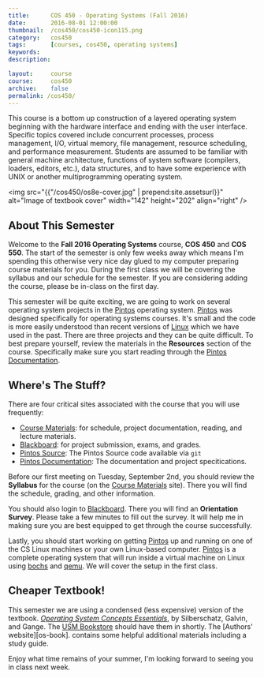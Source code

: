 ```yaml
---
title:      COS 450 - Operating Systems (Fall 2016)
date:       2016-08-01 12:00:00
thumbnail:  /cos450/cos450-icon115.png
category:   cos450
tags:       [courses, cos450, operating systems]
keywords:
description:

layout:     course
course:     cos450
archive:	false
permalink: /cos450/
---
```

This course is a bottom up construction of a layered operating system
beginning with the hardware interface and ending with the user
interface. Specific topics covered include concurrent processes, process
management, I/O, virtual memory, file management, resource scheduling,
and performance measurement. Students are assumed to be familiar with
general machine architecture, functions of system software (compilers,
loaders, editors, etc.), data structures, and to have some experience
with UNIX or another multiprogramming operating system.

<img src="{{"/cos450/os8e-cover.jpg" | prepend:site.assetsurl}}" alt="Image of
textbook cover" width="142" height="202" align="right" />

## About This Semester

Welcome to the <strong>Fall 2016 Operating Systems</strong> course,
<strong>COS 450</strong> and <strong>COS 550</strong>. The start of the
semester is only few weeks away which means I'm spending this otherwise
very nice day glued to my computer preparing course materials for you.
During the first class we will be covering the syllabus and our schedule
for the semester. If you are considering adding the course, please be
in-class on the first day.

This semester will be quite exciting, we are going to work on several
operating system projects in the [Pintos][pintos] operating system.
[Pintos][pintos] was designed
specifically for operating systems courses. It's small and the code is
more easily understood than recent versions of [Linux][linux] which we have used in the past.
There are three projects and they can be quite difficult. To best
prepare yourself, review the materials in the <strong>Resources</strong>
section of the course. Specifically make sure you start reading through
the [Pintos Documentation][pintos-docs].

## Where's The Stuff?

There are four critical sites associated with the course that you will
use frequently:

* [Course Materials][course-site]: for schedule, project documentation, reading, and lecture materials.
* [Blackboard][usm-blackboard]: for project submission, exams, and grades.
* [Pintos Source][pintos]: The Pintos Source code available via `git`
* [Pintos Documentation][pintos-docs]: The documentation and project specitications.


Before our first meeting on Tuesday, September 2nd, you should review
the <strong>Syllabus</strong> for the course (on the 
[Course Materials][course-site] site). There you will
find the schedule, grading, and other information. 

You should also login to [Blackboard][usm-blackboard]. There you
will find an <strong>Orientation Survey</strong>. Please take a few
minutes to fill out the survey. It will help me in making sure you are
best equipped to get through the course successfully.

Lastly, you should start working on getting [Pintos][pintos] up and running
on one of the CS Linux machines or your own Linux-based computer. [Pintos][pintos]
is a complete operating system that will run inside a virtual machine on Linux using
[bochs][bochs] and [qemu][qemu]. We will cover the setup in the first class.

## Cheaper Textbook!

This semester we are using a condensed (less expensive) version of the
textbook. <em>[Operating System Concepts Essentials][osbook]</em>, 
by Silberschatz, Galvin, and Gange. The [USM Bookstore][usm-bookstore]
should have them in shortly. The [Authors' website][os-book].
contains some helpful additional materials including a study guide.

Enjoy what time remains of your summer, I'm looking forward to seeing
you in class next week.

  [course-site]: https://drive.google.com/folderview?id=0B-dNF1GpqqFhWkxqNHBEUXkxZ00&usp=sharing
  [pintos]: http://pintos-os.org
  [pintos-docs]: http://cs.usm.maine.edu/~houser/pintos/pintos.html
  [linux]: http://kernel.org
  [osbook]: http://codex.cs.yale.edu/avi/os-book/OS8/os8e/index.html
  [usm-bookstore]: http://usm.maine.edu/books
  [usm-blackboard]: http://bb.courses.maine.edu
  [bochs]: http://bochs.sourceforge.net
  [qemu]: http://qemu.org
  [ubuntu]: http://ubuntu.org